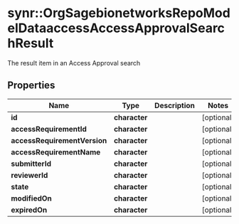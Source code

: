# synr::OrgSagebionetworksRepoModelDataaccessAccessApprovalSearchResult

The result item in an Access Approval search

## Properties
Name | Type | Description | Notes
------------ | ------------- | ------------- | -------------
**id** | **character** |  | [optional] 
**accessRequirementId** | **character** |  | [optional] 
**accessRequirementVersion** | **character** |  | [optional] 
**accessRequirementName** | **character** |  | [optional] 
**submitterId** | **character** |  | [optional] 
**reviewerId** | **character** |  | [optional] 
**state** | **character** |  | [optional] 
**modifiedOn** | **character** |  | [optional] 
**expiredOn** | **character** |  | [optional] 



